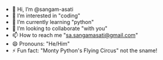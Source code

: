 - 👋 Hi, I’m @sangam-asati
- 👀 I’m interested in "coding"
- 🌱 I’m currently learning "python"
- 💞️ I’m looking to collaborate "with you"
- 📫 How to reach me "sa.sangamasati@gmail.com"
- 😄 Pronouns: "He/Him"
- ⚡ Fun fact: "Monty Python's Flying Circus" not the sname!

<!---
sangam-asati/sangam-asati is a ✨ special ✨ repository because its `README.md` (this file) appears on your GitHub profile.
You can click the Preview link to take a look at your changes.
--->
